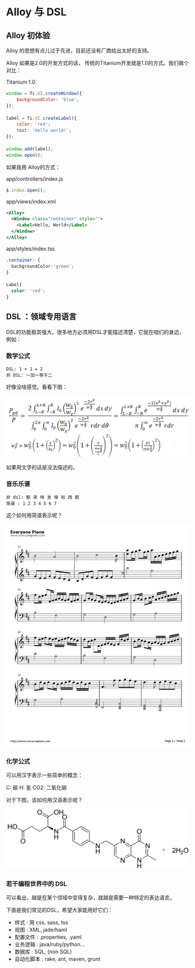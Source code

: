# Alloy 与 DSL

## Alloy 初体验

Alloy 的思想有点儿过于先进，目前还没有厂商给出太好的支持。

Alloy 如果是2.0的开发方式的话， 传统的Titanium开发就是1.0的方式。我们做个
对比：

Titanium 1.0:

```js
window = Ti.UI.createWindow({
    backgroundColor: 'blue';
});

label = Ti.UI.createLabel({
    color: 'red';
    text: 'Hello world!';
});

window.add(label);
window.open();
```

如果我用 Alloy的方式：

app/controllers/index.js

```javascript
$.index.open();
```

app/views/index.xml

```xml
<Alloy>
  <Window class="container" style="">
    <Label>Hello, World</Label>
  </Window>
</Alloy>
```

app/styles/index.tss

```css
.container: {
  backgroundColor:'green';
}

Label{
  color: 'red';
}
```

## DSL ：领域专用语言

DSL的功能极其强大。很多地方必须用DSL才能描述清楚，它就在咱们的身边，
例如：

### 数学公式
```
DSL: 1 + 1 = 2
非 DSL: 一加一等于二
```

好像没啥感觉。看看下图：

![复杂的公式](/images/fuza_gongshi.jpg)

如果用文字的话是没法描述的。


### 音乐乐谱

```
非 dsl: 都 来 咪 发 嗖 啦 西 都
简谱 : 1 2 3 4 5 6 7
```

这个如何用简谱表示呢？

![复杂的五线谱](/images/wuxianpu.png)


### 化学公式

可以用汉字表示一些简单的概念：

C: 碳
H: 氢
CO2:  二氧化碳

对于下图，该如何用汉语表示呢？

![复杂的分子式](/images/fenzishi.gif)


### 若干编程世界中的 DSL

可以看出，越是在某个领域中变得复杂，就越是需要一种特定的表达语言。

下面是我们常见的DSL，希望大家能用好它们：

- 样式 : 用 css, sass, tss
- 视图 : XML, jade/haml
- 配置文件 : .properties, .yaml
- 业务逻辑 : java/ruby/python...
- 数据库 : SQL, (non SQL)
- 自动化脚本 : rake, ant, maven, grunt
